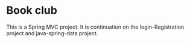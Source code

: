 # Book club

This is a Spring MVC project. It is continuation on the login-Registration project and java-spring-data project.
